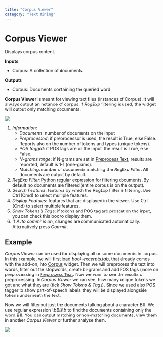 ```yaml
---
title: "Corpus Viewer"
category: "Text Mining"
---
```

Corpus Viewer
=============

Displays corpus content.

**Inputs**

- Corpus: A collection of documents.

**Outputs**

- Corpus: Documents containing the queried word.

**Corpus Viewer** is meant for viewing text files (instances of Corpus). It will always output an instance of corpus. If *RegExp* filtering is used, the widget will output only matching documents.

![](../images/Corpus-Viewer-stamped.png)

1. *Information*:
   - *Documents*: number of documents on the input
   - *Preprocessed*: if preprocessor is used, the result is True, else False. Reports also on the number of tokens and types (unique tokens).
   - *POS tagged*: if POS tags are on the input, the result is True, else False.
   - *N-grams range*: if N-grams are set in [Preprocess Text](../preprocesstext/), results are reported, default is 1-1 (one-grams).
   - *Matching*: number of documents matching the *RegExp Filter*. All documents are output by default.
2. *RegExp Filter*: [Python regular expression](https://docs.python.org/3/library/re.html) for filtering documents. By default no documents are filtered (entire corpus is on the output).
3. *Search Features*: features by which the RegExp Filter is filtering. Use Ctrl (Cmd) to select multiple features.
4. *Display Features*: features that are displayed in the viewer. Use Ctrl (Cmd) to select multiple features.
5. *Show Tokens & Tags*: if tokens and POS tag are present on the input, you can check this box to display them.
6. If *Auto commit is on*, changes are communicated automatically. Alternatively press *Commit*.

Example
-------

*Corpus Viewer* can be used for displaying all or some documents in corpus. In this example, we will first load *book-excerpts.tab*, that already comes with the add-on, into [Corpus](corpus-widget.md) widget. Then we will preprocess the text into words, filter out the stopwords, create bi-grams and add POS tags (more on preprocessing in [Preprocess Text](../preprocesstext/). Now we want to see the results of preprocessing. In *Corpus Viewer* we can see, how many unique tokens we got and what they are (tick *Show Tokens & Tags*). Since we used also POS tagger to show part-of-speech labels, they will be displayed alongside tokens underneath the text.

Now we will filter out just the documents talking about a character Bill. We use regular expression *\\bBill\\b* to find the documents containing only the word Bill. You can output matching or non-matching documents, view them in another *Corpus Viewer* or further analyse them.

![](../images/Corpus-Viewer-Example.png)
